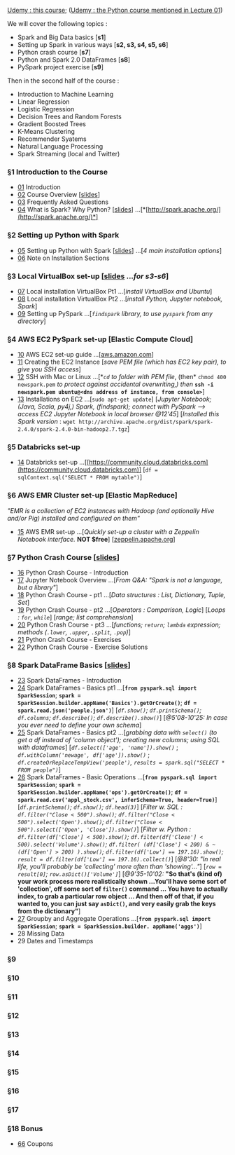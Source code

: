 [Udemy : this course](https://www.udemy.com/spark-and-python-for-big-data-with-pyspark/); ([Udemy : the Python course mentioned in Lecture 01](https://www.udemy.com/python-for-data-science-and-machine-learning-bootcamp/))

We will cover the following topics :

* Spark and Big Data basics [**s1**]
* Setting up Spark in various ways [**s2, s3, s4, s5, s6**]
* Python crash course [**s7**]
* Python and Spark 2.0 DataFrames [**s8**]
* PySpark project exercise [**s9**]

Then in the second half of the course :

* Introduction to Machine Learning
* Linear Regression
* Logistic Regression
* Decision Trees and Random Forests
* Gradient Boosted Trees
* K-Means Clustering
* Recommender Syatems
* Natural Language Processing
* Spark Streaming (local and Twitter)


### §1 Introduction to the Course

* [01](https://www.udemy.com/spark-and-python-for-big-data-with-pyspark/learn/v4/t/lecture/5856256?start=5) Introduction
* [02](https://www.udemy.com/spark-and-python-for-big-data-with-pyspark/learn/v4/t/lecture/6804318?start=0) Course Overview [[slides](https://docs.google.com/presentation/d/1pRsyibkbWbfWiKRh4hVgxUZlZ6wLKQLkxbUwkIvnauc/edit#slide=id.p)]
* [03](https://www.udemy.com/spark-and-python-for-big-data-with-pyspark/learn/v4/t/lecture/6804316?start=0) Frequently Asked Questions
* [04](https://www.udemy.com/spark-and-python-for-big-data-with-pyspark/learn/v4/t/lecture/6804314?start=0) What is Spark? Why Python? [[slides](https://docs.google.com/presentation/d/1u5FT9oG2lkSP6BKS9xYcHAd-MP17L3KSQFsX44nAzAY/edit#slide=id.p)] ...[*[http://spark.apache.org/](http://spark.apache.org/)*]


### §2 Setting up Python with Spark

* [05](https://www.udemy.com/spark-and-python-for-big-data-with-pyspark/learn/v4/t/lecture/6681692?start=0) Setting up Python with Spark [[slides](https://docs.google.com/presentation/d/1fZErOcKjN3Yq95eD8A716_jw-XnwRAeiNFTF7q74iJM/edit#slide=id.p)] ...[*4 main installation options*]
* [06](https://www.udemy.com/spark-and-python-for-big-data-with-pyspark/learn/v4/t/lecture/6813186?start=0) Note on Installation Sections


### §3 Local VirtualBox set-up [[slides](https://docs.google.com/presentation/d/1FH8-DGwxCIOrfSBUmInfFFNQ2H2oulp_HOHAjbVyCDA/edit) ...*for s3-s6*]

* [07](https://www.udemy.com/spark-and-python-for-big-data-with-pyspark/learn/v4/t/lecture/6681698?start=0) Local installation VirtualBox Pt1 ...[*install VirtualBox and Ubuntu*]
* [08](https://www.udemy.com/spark-and-python-for-big-data-with-pyspark/learn/v4/t/lecture/6806898?start=0) Local installation VirtualBox Pt2 ...[*install Python, Jupyter notebook, Spark*]
* [09](https://www.udemy.com/spark-and-python-for-big-data-with-pyspark/learn/v4/t/lecture/7007266?start=0) Setting up PySpark ...[*`findspark` library, to use `pyspark` from any directory*]


### §4 AWS EC2 PySpark set-up [Elastic Compute Cloud]

* [10](https://www.udemy.com/spark-and-python-for-big-data-with-pyspark/learn/v4/t/lecture/6681696?start=0) AWS EC2 set-up guide ...[[aws.amazon.com](https://aws.amazon.com/)]
* [11](https://www.udemy.com/spark-and-python-for-big-data-with-pyspark/learn/v4/t/lecture/7005602?start=0) Creating the EC2 Instance [*save PEM file (which has EC2 key pair), to give you SSH access*]
* [12](https://www.udemy.com/spark-and-python-for-big-data-with-pyspark/learn/v4/t/lecture/7005604?start=0) SSH with Mac or Linux ...[**`cd` *to folder with PEM file**, (then* `chmod 400 newspark.pem` *to protect against accidental overwriting,) then* **`ssh -i newspark.pem ubuntu@<dns address of instance, from console>`**]
* [13](https://www.udemy.com/spark-and-python-for-big-data-with-pyspark/learn/v4/t/lecture/7005606?start=0) Installations on EC2 ...[`sudo apt-get update`] [*Jupyter Notebook; (Java, Scala, py4j,) Spark, (findspark); connect with PySpark --> access EC2 Jupyter Notebook in local browser @12'45*] [*Installed this Spark version* : `wget http://archive.apache.org/dist/spark/spark-2.4.0/spark-2.4.0-bin-hadoop2.7.tgz`]


### §5 Databricks set-up

* [14](https://www.udemy.com/spark-and-python-for-big-data-with-pyspark/learn/v4/t/lecture/6804308?start=0) Databricks set-up ...[[https://community.cloud.databricks.com](https://community.cloud.databricks.com)] [`df = sqlContext.sql("SELECT * FROM mytable")`]


### §6 AWS EMR Cluster set-up [Elastic MapReduce]
*"EMR is a collection of EC2 instances with Hadoop (and optionally Hive and/or Pig) installed and configured on them"*

* [15](https://www.udemy.com/spark-and-python-for-big-data-with-pyspark/learn/v4/t/lecture/6804310?start=0) AWS EMR set-up ...[*Quickly set-up a cluster with a Zeppelin Notebook interface.* **NOT $free**] [[zeppelin.apache.org](https://zeppelin.apache.org/)]


### §7 Python Crash Course [[slides](https://docs.google.com/presentation/d/1CuqvSGMqdMTT1dTblX5enEqZNLS8d0fHwZImQ3zzbpQ/edit)]

* [16](https://www.udemy.com/spark-and-python-for-big-data-with-pyspark/learn/v4/t/lecture/6813426?start=0) Python Crash Course - Introduction
* [17](https://www.udemy.com/spark-and-python-for-big-data-with-pyspark/learn/v4/t/lecture/6965316?start=0) Jupyter Notebook Overview ...[*From Q&A: "Spark is not a language, but a library"*]
* [18](https://www.udemy.com/spark-and-python-for-big-data-with-pyspark/learn/v4/t/lecture/6804666?start=0) Python Crash Course - pt1 ...[*Data structures : List, Dictionary, Tuple, Set*]
* [19](https://www.udemy.com/spark-and-python-for-big-data-with-pyspark/learn/v4/t/lecture/6804666?start=15) Python Crash Course - pt2 ...[*Operators : Comparison, Logic*] [*Loops : `for`, `while`*] [*range; list comprehension*]
* [20](https://www.udemy.com/spark-and-python-for-big-data-with-pyspark/learn/v4/t/lecture/6813434?start=0) Python Crash Course - pt3 ...[*functions; `return`; `lambda` expression; methods (`.lower`, `.upper`, `.split`, `.pop`)*]
* [21](https://www.udemy.com/spark-and-python-for-big-data-with-pyspark/learn/v4/t/lecture/6976258?start=0) Python Crash Course - Exercises
* [22](https://www.udemy.com/spark-and-python-for-big-data-with-pyspark/learn/v4/t/lecture/6976260?start=15) Python Crash Course - Exercise Solutions


### §8 Spark DataFrame Basics [[slides](https://docs.google.com/presentation/d/1kItYFXxc5Zx-LG-3yizJweZMKev-joLfHLz9rGN7xAE/edit#slide=id.p)]

* [23](https://www.udemy.com/spark-and-python-for-big-data-with-pyspark/learn/v4/t/lecture/6688214?start=0) Spark DataFrames - Introduction
* [24](https://www.udemy.com/spark-and-python-for-big-data-with-pyspark/learn/v4/t/lecture/6674914?start=0) Spark DataFrames - Basics pt1 ...[**`from pyspark.sql import SparkSession`**; **`spark = SparkSession.builder.appName('Basics').getOrCreate()`**; **`df = spark.read.json('people.json')`**] [*`df.show()`; `df.printSchema()`; `df.columns`; `df.describe()`; `df.describe().show()`*] [*@5'08-10'25: In case you ever need to define your own schema*]
* [25](https://www.udemy.com/spark-and-python-for-big-data-with-pyspark/learn/v4/t/lecture/6970748?start=0) Spark DataFrames - Basics pt2 ...[*grabbing data with `select()` (to get a df instead of 'column object'); creating new columns; using SQL with dataframes*] [*`df.select(['age', 'name']).show()`* ; *`df.withColumn('newage', df['age']).show()`* ; *`df.createOrReplaceTempView('people')`, `results = spark.sql("SELECT * FROM people")`*]
* [26](https://www.udemy.com/spark-and-python-for-big-data-with-pyspark/learn/v4/t/lecture/6675062?start=0) Spark DataFrames - Basic Operations ...[**`from pyspark.sql import SparkSession`**; **`spark = SparkSession.builder.appName('ops').getOrCreate()`**; **`df = spark.read.csv('appl_stock.csv', inferSchema=True, header=True)`**] [*`df.printSchema()`; `df.show()`; `df.head(3)`*] [*Filter w. SQL : `df.filter("Close < 500").show()`; `df.filter("Close < 500").select('Open').show()`; `df.filter("Close < 500").select(['Open', 'Close']).show()`*] [*Filter w. Python : `df.filter(df['Close'] < 500).show()`; `df.filter(df['Close'] < 500).select('Volume').show()`; `df.filter( (df['Close'] < 200) & ~(df['Open'] > 200) ).show()`; `df.filter(df['Low'] == 197.16).show()`; `result = df.filter(df['Low'] == 197.16).collect()`*] [*@8'30: "In real life, you'll probably be 'collecting' more often than 'showing'..."*] [*`row = result[0]`; `row.asDict()['Volume']`*] [*@9'35-10'02:* **"So that's (kind of) your work process more realistically shown ...You'll have some sort of 'collection', off some sort of `filter()` command ... You have to actually index, to grab a particular row object ... And then off of that, if you wanted to, you can just say `asDict()`, and very easily grab the keys from the dictionary"**]
* [27](https://www.udemy.com/spark-and-python-for-big-data-with-pyspark/learn/v4/t/lecture/6688216?start=0) Groupby and Aggregate Operations ...[**`from pyspark.sql import SparkSession`**; **`spark = SparkSession.builder. appName('aggs')`**]
* 28 Missing Data
* 29 Dates and Timestamps


### §9
### §10
### §11
### §12
### §13
### §14
### §15
### §16
### §17


### §18 Bonus

* [66](https://www.udemy.com/spark-and-python-for-big-data-with-pyspark/learn/v4/t/lecture/6666744?start=0) Coupons